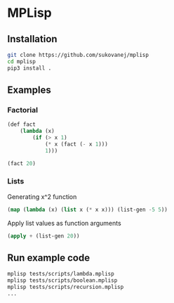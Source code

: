 # MPLisp

## Installation

```bash
git clone https://github.com/sukovanej/mplisp
cd mplisp
pip3 install .
```

## Examples

### Factorial

```lisp
(def fact
    (lambda (x)
        (if (> x 1)
            (* x (fact (- x 1)))
            1)))

(fact 20)
```

### Lists

Generating x^2 function

```lisp
(map (lambda (x) (list x (* x x))) (list-gen -5 5))
```

Apply list values as function arguments

```lisp
(apply + (list-gen 20))
```

## Run example code

```bash
mplisp tests/scripts/lambda.mplisp
mplisp tests/scripts/boolean.mplisp
mplisp tests/scripts/recursion.mplisp
...
```
